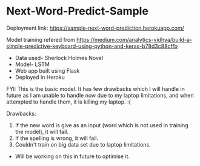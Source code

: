 # Next-Word-Predict-Sample

Deployment link: https://sample-next-word-prediction.herokuapp.com/

Model training refered from https://medium.com/analytics-vidhya/build-a-simple-predictive-keyboard-using-python-and-keras-b78d3c88cffb

- Data used-  Sherlock Holmes Novel
- Model- LSTM
- Web app built using Flask
- Deployed in Heroku

FYI: This is the basic model. It has few drawbacks which I will handle in future as I am unable to handle now due to my laptop limitations, and when attempted to handle them, it is killing my laptop. :(

Drawbacks:
1) If the new word is give as an input (word which is not used in training the model), it will fail.
2) If the spelling is wrong, it will fail.
3) Couldn't train on big data set due to laptop limitations.

* Will be working on this in future to optimise it.


